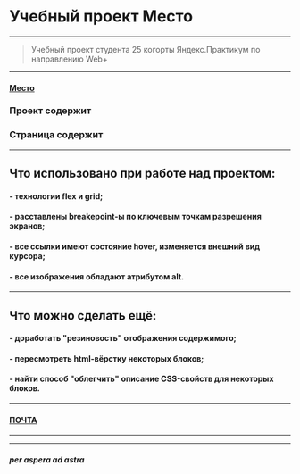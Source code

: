 # Учебный проект Место 
***
>Учебный проект студента 25 когорты Яндекс.Практикум
по направлению Web+  
***
#### [Место](https://iispiridonov.github.io/)

### Проект содержит   
### Страница содержит   

***
## Что использовано при работе над проектом:  
#### - технологии flex и grid;  
#### - расставлены breakepoint-ы по ключевым точкам разрешения экранов;
#### - все ссылки имеют состояние hover, изменяется внешний вид курсора;
#### - все изображения обладают атрибутом alt.  
***
## Что можно сделать ещё:  
#### - доработать "резиновость" отображения содержимого;
#### - пересмотреть html-вёрстку некоторых блоков;
#### - найти способ "облегчить" описание CSS-свойств для некоторых блоков.
***
#### [ПОЧТА](spiridonooff@yandex.ru "Пишите ;-)")
***
***
##### *per aspera ad astra* 